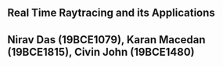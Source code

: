 ## Real Time Raytracing and its Applications

## Nirav Das (19BCE1079), Karan Macedan (19BCE1815), Civin John (19BCE1480)
